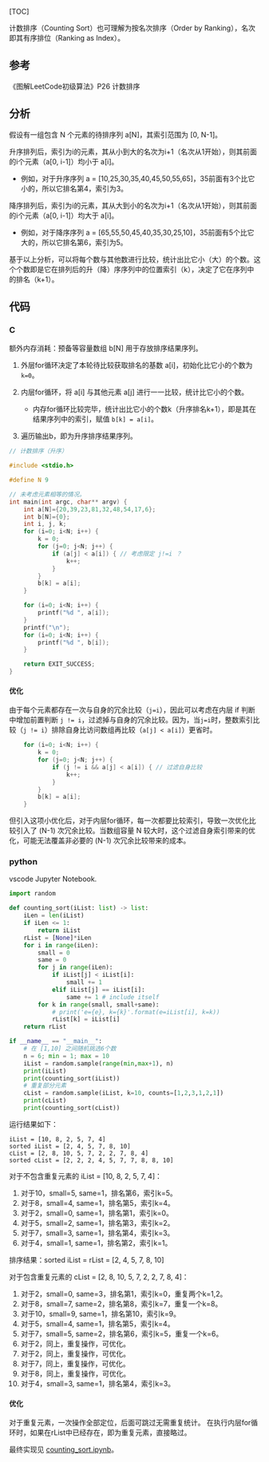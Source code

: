 
[TOC]

计数排序（Counting Sort）也可理解为按名次排序（Order by Ranking），名次即其有序排位（Ranking as Index）。

## 参考

《图解LeetCode初级算法》P26 计数排序

## 分析

假设有一组包含 N 个元素的待排序列 a[N]，其索引范围为 [0, N-1]。

升序排列后，索引为i的元素，其从小到大的名次为i+1（名次从1开始），则其前面的i个元素（a[0, i-1]）均小于 a[i]。

- 例如，对于升序序列 a = [10,25,30,35,40,45,50,55,65]，35前面有3个比它小的，所以它排名第4，索引为3。

降序排列后，索引为i的元素，其从大到小的名次为i+1（名次从1开始），则其前面的i个元素（a[0, i-1]）均大于 a[i]。

- 例如，对于降序序列 a = [65,55,50,45,40,35,30,25,10]，35前面有5个比它大的，所以它排名第6，索引为5。

基于以上分析，可以将每个数与其他数进行比较，统计出比它小（大）的个数。这个个数即是它在排列后的升（降）序序列中的位置索引（k），决定了它在序列中的排名（k+1）。

## 代码

### C

额外内存消耗：预备等容量数组 b[N] 用于存放排序结果序列。

1. 外层for循环决定了本轮待比较获取排名的基数 a[i]，初始化比它小的个数为 `k=0`。

2. 内层for循环，将 a[i] 与其他元素 a[j] 进行一一比较，统计比它小的个数。

    - 内存for循环比较完毕，统计出比它小的个数k（升序排名k+1），即是其在结果序列中的索引，赋值 `b[k] = a[i]`。

3. 遍历输出b，即为升序排序结果序列。

```c
// 计数排序（升序）

#include <stdio.h>

#define N 9

// 未考虑元素相等的情况。
int main(int argc, char** argv) {
    int a[N]={20,39,23,81,32,48,54,17,6};
    int b[N]={0};
    int i, j, k;
    for (i=0; i<N; i++) {
        k = 0;
        for (j=0; j<N; j++) {
            if (a[j] < a[i]) { // 考虑限定 j!=i ？
                k++;
            }
        }
        b[k] = a[i];
    }

    for (i=0; i<N; i++) {
        printf("%d ", a[i]);
    }
    printf("\n");
    for (i=0; i<N; i++) {
        printf("%d ", b[i]);
    }

    return EXIT_SUCCESS;
}
```

#### 优化

由于每个元素都存在一次与自身的冗余比较（`j=i`），因此可以考虑在内层 if 判断中增加前置判断 `j != i`，过滤掉与自身的冗余比较。因为，当`j=i`时，整数索引比较（`j != i`）排除自身比访问数组再比较（`a[j] < a[i]`）更省时。

```c
    for (i=0; i<N; i++) {
        k = 0;
        for (j=0; j<N; j++) {
            if (j != i && a[j] < a[i]) { // 过滤自身比较
                k++;
            }
        }
        b[k] = a[i];
    }
```

但引入这项小优化后，对于内层for循环，每一次都要比较索引，导致一次优化比较引入了 (N-1) 次冗余比较。当数组容量 N 较大时，这个过滤自身索引带来的优化，可能无法覆盖非必要的 (N-1) 次冗余比较带来的成本。

### python

vscode Jupyter Notebook.

```Python
import random

def counting_sort(iList: list) -> list:
    iLen = len(iList)
    if iLen <= 1:
        return iList
    rList = [None]*iLen
    for i in range(iLen):
        small = 0
        same = 0
        for j in range(iLen):
            if iList[j] < iList[i]:
                small += 1
            elif iList[j] == iList[i]:
                same += 1 # include itself
        for k in range(small, small+same):
            # print('e={e}, k={k}'.format(e=iList[i], k=k))
            rList[k] = iList[i]
    return rList

if __name__ == "__main__":
    # 在 [1,10] 之间随机挑选6个数
    n = 6; min = 1; max = 10
    iList = random.sample(range(min,max+1), n)
    print(iList)
    print(counting_sort(iList))
    # 重复部分元素
    cList = random.sample(iList, k=10, counts=[1,2,3,1,2,1])
    print(cList)
    print(counting_sort(cList))
```

运行结果如下：

```Shell
iList = [10, 8, 2, 5, 7, 4]
sorted iList = [2, 4, 5, 7, 8, 10]
cList = [2, 8, 10, 5, 7, 2, 2, 7, 8, 4]
sorted cList = [2, 2, 2, 4, 5, 7, 7, 8, 8, 10]
```

对于不包含重复元素的 iList = [10, 8, 2, 5, 7, 4]：

1. 对于10，small=5, same=1，排名第6，索引k=5。
2. 对于8，small=4, same=1，排名第5，索引k=4。
3. 对于2，small=0, same=1，排名第1，索引k=0。
4. 对于5，small=2, same=1，排名第3，索引k=2。
5. 对于7，small=3, same=1，排名第4，索引k=3。
6. 对于4，small=1, same=1，排名第2，索引k=1。

排序结果：sorted iList = rList = [2, 4, 5, 7, 8, 10]

对于包含重复元素的 cList = [2, 8, 10, 5, 7, 2, 2, 7, 8, 4]：

1. 对于2，small=0, same=3，排名第1，索引k=0，重复两个k=1,2。
2. 对于8，small=7, same=2，排名第8，索引k=7，重复一个k=8。
3. 对于10，small=9, same=1，排名第10，索引k=9。
4. 对于5，small=4, same=1，排名第5，索引k=4。
5. 对于7，small=5, same=2，排名第6，索引k=5，重复一个k=6。
6. 对于2，同上，重复操作，可优化。
7. 对于2，同上，重复操作，可优化。
8. 对于7，同上，重复操作，可优化。
9. 对于8，同上，重复操作，可优化。
10. 对于4，small=3, same=1，排名第4，索引k=3。

#### 优化

对于重复元素，一次操作全部定位，后面可跳过无需重复统计。
在执行内层for循环时，如果在rList中已经存在，即为重复元素，直接略过。

最终实现见 [counting_sort.ipynb](./counting_sort.ipynb)。
